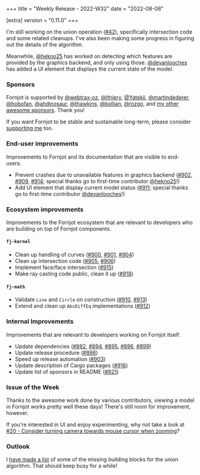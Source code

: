 +++
title = "Weekly Release - 2022-W32"
date = "2022-08-08"

[extra]
version = "0.11.0"
+++

I'm still working on the union operation ([#42]), specifically intersection code and some related cleanups. I've also been making some progress in figuring out the details of the algorithm.

Meanwhile, [@hekno25] has worked on detecting which features are provided by the graphics backend, and only using those. [@devanlooches] has added a UI element that displays the current state of the model.


### Sponsors

Fornjot is supported by [@webtrax-oz](https://github.com/webtrax-oz), [@lthiery](https://github.com/lthiery), [@Yatekii](https://github.com/Yatekii), [@martindederer](https://github.com/martindederer), [@hobofan](https://github.com/hobofan), [@ahdinosaur](https://github.com/ahdinosaur), [@thawkins](https://github.com/thawkins), [@bollian](https://github.com/bollian), [@rozgo](https://github.com/rozgo), and [my other awesome sponsors](https://github.com/sponsors/hannobraun). Thank you!

If you want Fornjot to be stable and sustainable long-term, please consider [supporting me](https://github.com/sponsors/hannobraun) too.


### End-user improvements

Improvements to Fornjot and its documentation that are visible to end-users.

- Prevent crashes due to unavailable features in graphics backend ([#902], [#909], [#914]; special thanks go to first-time contributor [@hekno25]!)
- Add UI element that display current model status ([#911]; special thanks go to first-time contributor [@devanlooches]!)


### Ecosystem improvements

Improvements to the Fornjot ecosystem that are relevant to developers who are building on top of Fornjot components.

#### `fj-kernel`

- Clean up handling of curves ([#900], [#901], [#904])
- Clean up intersection code ([#905], [#906])
- Implement face/face intersection ([#915])
- Make ray casting code public, clean it up ([#918])

#### `fj-math`

- Validate `Line` and `Circle` on construction ([#910], [#913])
- Extend and clean up `AbsDiffEq` implementations ([#912])


### Internal Improvements

Improvements that are relevant to developers working on Fornjot itself.

- Update dependencies ([#892], [#894], [#895], [#896], [#899])
- Update release procedure ([#898])
- Speed up release automation ([#903])
- Update description of Cargo packages ([#916])
- Update list of sponsors in README ([#921])


### Issue of the Week

Thanks to the awesome work done by various contributors, viewing a model in Fornjot works pretty well these days! There's still room for improvement, however.

If you're interested in UI and enjoy experimenting, why not take a look at [#20 - Consider turning camera towards mouse cursor when zooming](https://github.com/hannobraun/Fornjot/issues/20)?


### Outlook

I [have made a list](https://github.com/hannobraun/Fornjot/issues/42#issuecomment-1206449099) of some of the missing building blocks for the union algorithm. That should keep busy for a while!


[#892]: https://github.com/hannobraun/Fornjot/pull/892
[#894]: https://github.com/hannobraun/Fornjot/pull/894
[#895]: https://github.com/hannobraun/Fornjot/pull/895
[#896]: https://github.com/hannobraun/Fornjot/pull/896
[#898]: https://github.com/hannobraun/Fornjot/pull/898
[#899]: https://github.com/hannobraun/Fornjot/pull/899
[#900]: https://github.com/hannobraun/Fornjot/pull/900
[#901]: https://github.com/hannobraun/Fornjot/pull/901
[#902]: https://github.com/hannobraun/Fornjot/pull/902
[#903]: https://github.com/hannobraun/Fornjot/pull/903
[#904]: https://github.com/hannobraun/Fornjot/pull/904
[#905]: https://github.com/hannobraun/Fornjot/pull/905
[#906]: https://github.com/hannobraun/Fornjot/pull/906
[#909]: https://github.com/hannobraun/Fornjot/pull/909
[#910]: https://github.com/hannobraun/Fornjot/pull/910
[#911]: https://github.com/hannobraun/Fornjot/pull/911
[#912]: https://github.com/hannobraun/Fornjot/pull/912
[#913]: https://github.com/hannobraun/Fornjot/pull/913
[#914]: https://github.com/hannobraun/Fornjot/pull/914
[#915]: https://github.com/hannobraun/Fornjot/pull/915
[#916]: https://github.com/hannobraun/Fornjot/pull/916
[#918]: https://github.com/hannobraun/Fornjot/pull/918
[#921]: https://github.com/hannobraun/Fornjot/pull/921

[@devanlooches]: https://github.com/devanlooches
[@hekno25]: https://github.com/hekno25

[#42]: https://github.com/hannobraun/Fornjot/issues/42
